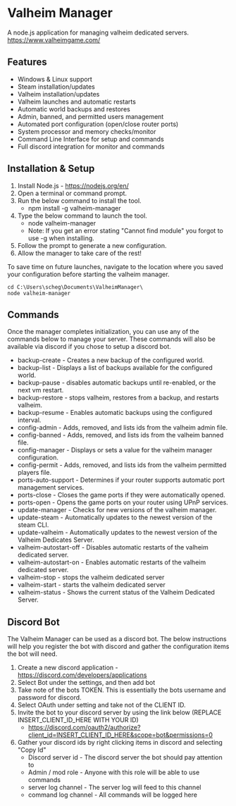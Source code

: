 
# Valheim Manager
A node.js application for managing valheim dedicated servers.
https://www.valheimgame.com/

## Features
   - Windows & Linux support
   - Steam installation/updates
   - Valheim installation/updates
   - Valheim launches and automatic restarts
   - Automatic world backups and restores
   - Admin, banned, and permitted users management
   - Automated port configuration (open/close router ports)
   - System processor and memory checks/monitor
   - Command Line Interface for setup and commands
   - Full discord integration for monitor and commands

## Installation & Setup

1. Install Node.js - https://nodejs.org/en/
2. Open a terminal or command prompt.
3. Run the below command to install the tool.
    - npm install -g valheim-manager
4. Type the below command to launch the tool.
    - node valheim-manager
    - Note: If you get an error stating "Cannot find module" you forgot to use -g when installing.
5. Follow the prompt to generate a new configuration. 
6. Allow the manager to take care of the rest! 

To save time on future launches, navigate to the location where you saved your configuration before starting the valheim manager.
```
cd C:\Users\scheg\Documents\ValheimManager\
node valheim-manager
```

## Commands
Once the manager completes initialization, you can use any of the commands below to manage your server. These commands will also be available via discord if you chose to setup a discord bot. 

 - backup-create - Creates a new backup of the configured world.
 - backup-list - Displays a list of backups available for the configured world.
 - backup-pause - disables automatic backups until re-enabled, or the next vm restart.
 - backup-restore - stops valheim, restores from a backup, and restarts valheim.
 - backup-resume - Enables automatic backups using the configured interval.
 - config-admin - Adds, removed, and lists ids from the valheim admin file.
 - config-banned - Adds, removed, and lists ids from the valheim banned file.
 - config-manager - Displays or sets a value for the valheim manager configuration.
 - config-permit - Adds, removed, and lists ids from the valheim permitted players file.
 - ports-auto-support - Determines if your router supports automatic port management services.
 - ports-close - Closes the game ports if they were automatically opened.
 - ports-open - Opens the game ports on your router using UPnP services.
 - update-manager - Checks for new versions of the valheim manager.
 - update-steam - Automatically updates to the newest version of the steam CLI.
 - update-valheim - Automatically updates to the newest version of the Valheim Dedicates Server.
 - valheim-autostart-off - Disables automatic restarts of the valheim dedicated server.
 - valheim-autostart-on - Enables automatic restarts of the valheim dedicated server.
 - valheim-stop - stops the valheim dedicated server
 - valheim-start - starts the valheim dedicated server
 - valheim-status - Shows the current status of the Valheim Dedicated Server.

## Discord Bot
The Valheim Manager can be used as a discord bot. The below instructions will help you register the bot with discord and gather the configuration items the bot will need.

1. Create a new discord application - https://discord.com/developers/applications
2. Select Bot under the settings, and then add bot
3. Take note of the bots TOKEN. This is essentially the bots username and password for discord.
4. Select OAuth under setting and take not of the CLIENT ID.
5. Invite the bot to your discord server by using the link below (REPLACE INSERT_CLIENT_ID_HERE WITH YOUR ID)
    - https://discord.com/oauth2/authorize?client_id=INSERT_CLIENT_ID_HERE&scope=bot&permissions=0
6. Gather your discord ids by right clicking items in discord and selecting "Copy Id"
    - Discord server id - The discord server the bot should pay attention to
    - Admin / mod role - Anyone with this role will be able to use commands
    - server log channel - The server log will feed to this channel
    - command log channel - All commands will be logged here
